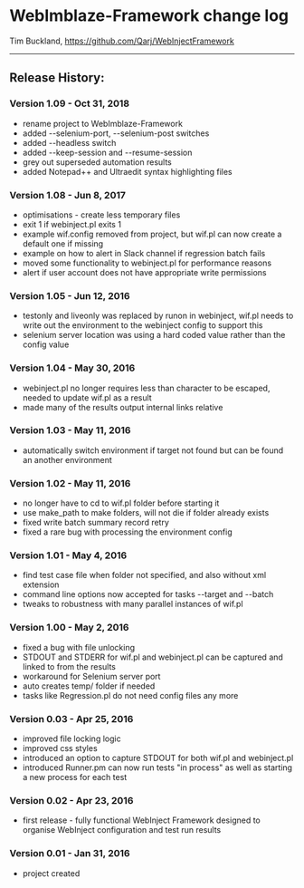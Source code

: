 # WebImblaze-Framework change log

Tim Buckland, https://github.com/Qarj/WebInjectFramework

---------------------------------
## Release History:

### Version 1.09 - Oct 31, 2018
* rename project to WebImblaze-Framework
* added --selenium-port, --selenium-post switches
* added --headless switch
* added --keep-session and --resume-session
* grey out superseded automation results
* added Notepad++ and Ultraedit syntax highlighting files


### Version 1.08 - Jun 8, 2017
* optimisations - create less temporary files
* exit 1 if webinject.pl exits 1
* example wif.config removed from project, but wif.pl can now create a default one if missing
* example on how to alert in Slack channel if regression batch fails
* moved some functionality to webinject.pl for performance reasons
* alert if user account does not have appropriate write permissions

### Version 1.05 - Jun 12, 2016
* testonly and liveonly was replaced by runon in webinject, wif.pl needs to write out the environment to the webinject config to support this
* selenium server location was using a hard coded value rather than the config value

### Version 1.04 - May 30, 2016
* webinject.pl no longer requires less than character to be escaped, needed to update wif.pl as a result
* made many of the results output internal links relative

### Version 1.03 - May 11, 2016
* automatically switch environment if target not found but can be found an another environment

### Version 1.02 - May 11, 2016
* no longer have to cd to wif.pl folder before starting it
* use make_path to make folders, will not die if folder already exists
* fixed write batch summary record retry
* fixed a rare bug with processing the environment config

### Version 1.01 - May 4, 2016
* find test case file when folder not specified, and also without xml extension
* command line options now accepted for tasks --target and --batch
* tweaks to robustness with many parallel instances of wif.pl

### Version 1.00 - May 2, 2016
* fixed a bug with file unlocking
* STDOUT and STDERR for wif.pl and webinject.pl can be captured and linked to from the results
* workaround for Selenium server port 
* auto creates temp/ folder if needed
* tasks like Regression.pl do not need config files any more

### Version 0.03 - Apr 25, 2016
* improved file locking logic
* improved css styles
* introduced an option to capture STDOUT for both wif.pl and webinject.pl
* introduced Runner.pm can now run tests "in process" as well as starting a new process for each test

### Version 0.02 - Apr 23, 2016
* first release - fully functional WebInject Framework designed to organise WebInject configuration and test run results

### Version 0.01 - Jan 31, 2016
* project created
